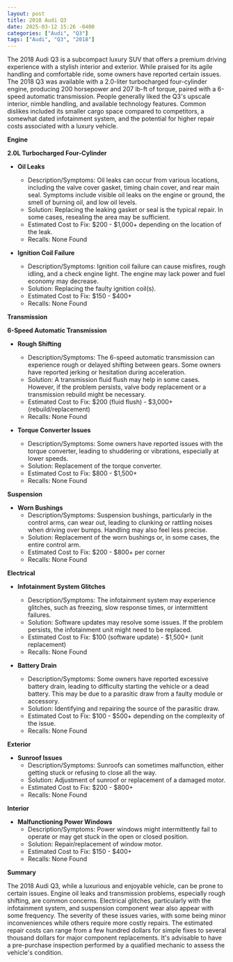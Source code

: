 ```yaml
---
layout: post
title: 2018 Audi Q3
date: 2025-03-12 15:26 -0400
categories: ["Audi", "Q3"]
tags: ["Audi", "Q3", "2018"]
---
```

The 2018 Audi Q3 is a subcompact luxury SUV that offers a premium driving experience with a stylish interior and exterior. While praised for its agile handling and comfortable ride, some owners have reported certain issues. The 2018 Q3 was available with a 2.0-liter turbocharged four-cylinder engine, producing 200 horsepower and 207 lb-ft of torque, paired with a 6-speed automatic transmission. People generally liked the Q3's upscale interior, nimble handling, and available technology features. Common dislikes included its smaller cargo space compared to competitors, a somewhat dated infotainment system, and the potential for higher repair costs associated with a luxury vehicle.

**Engine**

**2.0L Turbocharged Four-Cylinder**

*   **Oil Leaks**
    *   Description/Symptoms: Oil leaks can occur from various locations, including the valve cover gasket, timing chain cover, and rear main seal. Symptoms include visible oil leaks on the engine or ground, the smell of burning oil, and low oil levels.
    *   Solution: Replacing the leaking gasket or seal is the typical repair. In some cases, resealing the area may be sufficient.
    *   Estimated Cost to Fix: $200 - $1,000+ depending on the location of the leak.
    *   Recalls: None Found

*   **Ignition Coil Failure**
    *   Description/Symptoms: Ignition coil failure can cause misfires, rough idling, and a check engine light. The engine may lack power and fuel economy may decrease.
    *   Solution: Replacing the faulty ignition coil(s).
    *   Estimated Cost to Fix: $150 - $400+
    *   Recalls: None Found

**Transmission**

**6-Speed Automatic Transmission**

*   **Rough Shifting**
    *   Description/Symptoms: The 6-speed automatic transmission can experience rough or delayed shifting between gears. Some owners have reported jerking or hesitation during acceleration.
    *   Solution: A transmission fluid flush may help in some cases. However, if the problem persists, valve body replacement or a transmission rebuild might be necessary.
    *   Estimated Cost to Fix: $200 (fluid flush) - $3,000+ (rebuild/replacement)
    *   Recalls: None Found

*   **Torque Converter Issues**
    *   Description/Symptoms: Some owners have reported issues with the torque converter, leading to shuddering or vibrations, especially at lower speeds.
    *   Solution: Replacement of the torque converter.
    *   Estimated Cost to Fix: $800 - $1,500+
    *   Recalls: None Found

**Suspension**

*   **Worn Bushings**
    *   Description/Symptoms: Suspension bushings, particularly in the control arms, can wear out, leading to clunking or rattling noises when driving over bumps. Handling may also feel less precise.
    *   Solution: Replacement of the worn bushings or, in some cases, the entire control arm.
    *   Estimated Cost to Fix: $200 - $800+ per corner
    *   Recalls: None Found

**Electrical**

*   **Infotainment System Glitches**
    *   Description/Symptoms: The infotainment system may experience glitches, such as freezing, slow response times, or intermittent failures.
    *   Solution: Software updates may resolve some issues. If the problem persists, the infotainment unit might need to be replaced.
    *   Estimated Cost to Fix: $100 (software update) - $1,500+ (unit replacement)
    *   Recalls: None Found

*   **Battery Drain**
    *   Description/Symptoms: Some owners have reported excessive battery drain, leading to difficulty starting the vehicle or a dead battery. This may be due to a parasitic draw from a faulty module or accessory.
    *   Solution: Identifying and repairing the source of the parasitic draw.
    *   Estimated Cost to Fix: $100 - $500+ depending on the complexity of the issue.
    *   Recalls: None Found

**Exterior**

*   **Sunroof Issues**
    *   Description/Symptoms: Sunroofs can sometimes malfunction, either getting stuck or refusing to close all the way.
    *   Solution: Adjustment of sunroof or replacement of a damaged motor.
    *   Estimated Cost to Fix: $200 - $800+
    *   Recalls: None Found

**Interior**

*   **Malfunctioning Power Windows**
    *   Description/Symptoms: Power windows might intermittently fail to operate or may get stuck in the open or closed position.
    *   Solution: Repair/replacement of window motor.
    *   Estimated Cost to Fix: $150 - $400+
    *   Recalls: None Found

**Summary**

The 2018 Audi Q3, while a luxurious and enjoyable vehicle, can be prone to certain issues. Engine oil leaks and transmission problems, especially rough shifting, are common concerns. Electrical glitches, particularly with the infotainment system, and suspension component wear also appear with some frequency. The severity of these issues varies, with some being minor inconveniences while others require more costly repairs. The estimated repair costs can range from a few hundred dollars for simple fixes to several thousand dollars for major component replacements. It's advisable to have a pre-purchase inspection performed by a qualified mechanic to assess the vehicle's condition.

